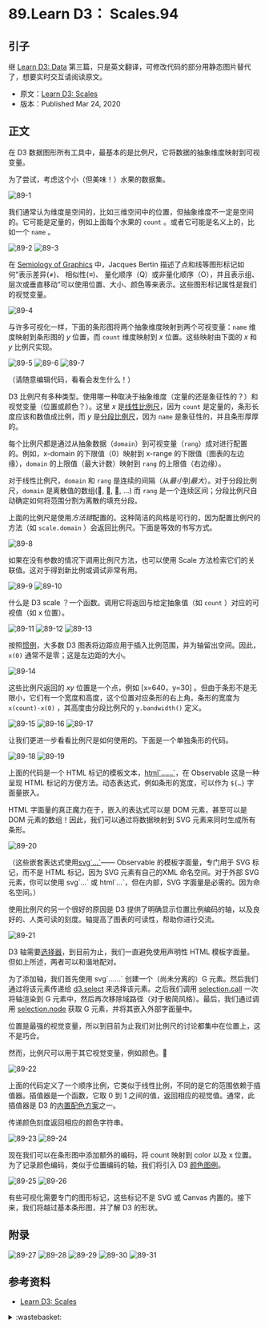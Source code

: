 # 89.Learn D3： Scales.94

## <a name="start"></a> 引子
继 [Learn D3: Data][url-pre] 第三篇，只是英文翻译，可修改代码的部分用静态图片替代了，想要实时交互请阅读原文。

- 原文：[Learn D3: Scales][url-1]
- 版本：Published Mar 24, 2020

## <a name="title1"></a> 正文
在 D3 数据图形所有工具中，最基本的是比例尺，它将数据的抽象维度映射到可视变量。

为了尝试，考虑这个小（但美味！）水果的数据集。

![89-1][url-local-1]

我们通常认为维度是空间的，比如三维空间中的位置，但抽象维度不一定是空间的。它可能是定量的，例如上面每个水果的 `count` 。或者它可能是名义上的，比如一个 `name` 。

![89-2][url-local-2]
![89-3][url-local-3]

在 [Semiology of Graphics][url-2] 中，Jacques Bertin 描述了点和线等图形标记如何“表示差异(≠)、 相似性(≡)、 量化顺序（Q）或非量化顺序（O），并且表示组、层次或垂直移动”可以使用位置、大小、颜色等来表示。这些图形标记属性是我们的视觉变量。

![89-4][url-local-4]

与许多可视化一样，下面的条形图将两个抽象维度映射到两个可视变量：`name` 维度映射到条形图的 *y* 位置，而 `count` 维度映射到 *x* 位置。这些映射由下面的 *x* 和 *y* 比例尺实现。

![89-5][url-local-5]
![89-6][url-local-6]
![89-7][url-local-7]

（请随意编辑代码，看看会发生什么！）

D3 比例尺有多种类型。使用哪一种取决于抽象维度（定量的还是象征性的？）和视觉变量（位置或颜色？）。这里 *x* 是[线性比例尺][url-3]，因为 `count` 是定量的，条形长度应该和数值成比例，而 *y* 是[分段比例尺][url-4]，因为 `name` 是象征性的，并且条形厚厚的。

每个比例尺都是通过从抽象数据（`domain`）到可视变量（`rang`）成对进行配置的。例如，x-domain 的下限值（0）映射到 x-range 的下限值（图表的左边缘），`domain` 的上限值（最大计数）映射到 `rang` 的上限值（右边缘）。

对于线性比例尺，`domain` 和 `rang` 是连续的间隔（从*最小*到*最大*）。对于分段比例尺，`domain` 是离散值的数组(🍊, 🍇, 🍏, …) 而 `rang` 是一个连续区间；分段比例尺自动确定如何将范围分割为离散的填充分段。

上面的比例尺是使用*方法链*配置的。这种简洁的风格是可行的，因为配置比例尺的方法（如 `scale.domain` ）会返回比例尺。下面是等效的书写方式。

![89-8][url-local-8]

如果在没有参数的情况下调用比例尺方法，也可以使用 Scale 方法检索它们的关联值。这对于得到新比例或调试非常有用。

![89-9][url-local-9]
![89-10][url-local-10]

什么是 D3 scale ？一个函数。调用它将返回与给定抽象值（如 `count` ）对应的可视值（如 x 位置）。


![89-11][url-local-11]
![89-12][url-local-12]
![89-13][url-local-13]

按照[惯例][url-5]，大多数 D3 图表将边距应用于插入比例范围，并为轴留出空间。因此，`x(0)` 通常不是零；这是左边距的大小。

![89-14][url-local-14]

这些比例尺返回的 *xy* 位置是一个点，例如 [x=640，y=30] 。但由于条形不是无限小，它们有一个宽度和高度，这个位置对应条形的右上角。条形的宽度为 `x(count)-x(0)` ，其高度由分段比例尺的 `y.bandwidth()` 定义。

![89-15][url-local-15]
![89-16][url-local-16]
![89-17][url-local-17]

让我们更进一步看看比例尺是如何使用的。下面是一个单独条形的代码。

![89-18][url-local-18]
![89-19][url-local-19]

上面的代码是一个 HTML 标记的模板文本，[html\`……\`][url-6]，在 Observable 这是一种呈现 HTML 标记的方便方法。动态表达式，例如条形的宽度，可以作为 `${…}` 字面量嵌入。

HTML 字面量的真正魔力在于，嵌入的表达式可以是 DOM 元素，甚至可以是 DOM 元素的数组！因此，我们可以通过将数据映射到 SVG 元素来同时生成所有条形。

![89-20][url-local-20]

（这些嵌套表达式使用[svg\`…\`][url-7]—— Observable 的模板字面量，专门用于 SVG 标记，而不是 HTML 标记，因为 SVG 元素有自己的XML 命名空间。对于外部 SVG 元素，你可以使用 svg\`…\` 或 html\`…\`，但在内部，SVG 字面量是必需的。因为命名空间。）

使用比例尺的另一个很好的原因是 D3 提供了明确显示位置比例编码的轴，以及良好的、人类可读的刻度。轴提高了图表的可读性，帮助你进行交流。

![89-21][url-local-21]

D3 轴需要[选择器][url-8]，到目前为止，我们一直避免使用声明性 HTML 模板字面量。但如上所述，两者可以和谐地配对。

为了添加轴，我们首先使用 svg\`……\` 创建一个（尚未分离的）G 元素。然后我们通过将该元素传递给 [d3.select][url-9] 来选择该元素。之后我们调用 [selection.call][url-10] 一次将轴渲染到 G 元素中，然后再次移除域路径（对于极简风格）。最后，我们通过调用 [selection.node][url-11] 获取 G 元素，并将其嵌入外部字面量中。

位置是最强的视觉变量，所以到目前为止我们对比例尺的讨论都集中在位置上，这不是巧合。

然而，比例尺可以用于其它视觉变量，例如颜色。🌈

![89-22][url-local-22]

上面的代码定义了一个顺序比例，它类似于线性比例，不同的是它的范围依赖于插值器。插值器是一个函数，它取 0 到 1 之间的值，返回相应的视觉值。通常，此插值器是 D3 的[内置配色方案][url-12]之一。

传递颜色刻度返回相应的颜色字符串。

![89-23][url-local-23]
![89-24][url-local-24]

现在我们可以在条形图中添加额外的编码，将 count 映射到 color 以及 x 位置。为了记录颜色编码，类似于位置编码的轴，我们将引入 D3 [颜色图例][url-13]。

![89-25][url-local-25]
![89-26][url-local-26]

有些可视化需要专门的图形标记，这些标记不是 SVG 或 Canvas 内置的。接下来，我们将越过基本条形图，并了解 D3 的形状。

## 附录

![89-27][url-local-27]
![89-28][url-local-28]
![89-29][url-local-29]
![89-30][url-local-30]
![89-31][url-local-31]

## <a name="reference"></a> 参考资料
- [Learn D3: Scales][url-1]

[url-pre]:https://github.com/XXHolic/blog/issues/93
[url-1]:https://observablehq.com/@d3/learn-d3-scales?collection=@d3/learn-d3
[url-2]:https://book.douban.com/subject/4733932/
[url-3]:https://observablehq.com/@d3/d3-scalelinear
[url-4]:https://observablehq.com/@d3/d3-scaleband
[url-5]:https://observablehq.com/@d3/margin-convention
[url-6]:https://github.com/observablehq/stdlib/blob/master/README.md#html
[url-7]:https://github.com/observablehq/stdlib/blob/master/README.md#svg
[url-8]:https://github.com/d3/d3-selection
[url-9]:https://github.com/d3/d3-selection/blob/master/README.md#select
[url-10]:https://github.com/d3/d3-selection/blob/master/README.md#selection_call
[url-11]:https://github.com/d3/d3-selection/blob/master/README.md#selection_node
[url-12]:https://observablehq.com/@d3/color-schemes
[url-13]:https://observablehq.com/@d3/color-legend



[url-local-1]:./images/89/1.png
[url-local-2]:./images/89/2.png
[url-local-3]:./images/89/3.png
[url-local-4]:./images/89/4.png
[url-local-5]:./images/89/5.png
[url-local-6]:./images/89/6.png
[url-local-7]:./images/89/7.png
[url-local-8]:./images/89/8.png
[url-local-9]:./images/89/9.png
[url-local-10]:./images/89/10.png
[url-local-11]:./images/89/11.png
[url-local-12]:./images/89/12.png
[url-local-13]:./images/89/13.png
[url-local-14]:./images/89/14.png
[url-local-15]:./images/89/15.png
[url-local-16]:./images/89/16.png
[url-local-17]:./images/89/17.png
[url-local-18]:./images/89/18.png
[url-local-19]:./images/89/19.png
[url-local-20]:./images/89/20.png
[url-local-21]:./images/89/21.png
[url-local-22]:./images/89/22.png
[url-local-23]:./images/89/23.png
[url-local-24]:./images/89/24.png
[url-local-25]:./images/89/25.png
[url-local-26]:./images/89/26.png
[url-local-27]:./images/89/27.png
[url-local-28]:./images/89/28.png
[url-local-29]:./images/89/29.png
[url-local-30]:./images/89/30.png
[url-local-31]:./images/89/31.png

<details>
<summary>:wastebasket:</summary>

最近在看欧美漫画《行尸走肉》，同名美剧就是根据这个改变的。

漫画里面的故事比美剧里面讲的要好。

![89-poster][url-local-poster]

</details>

[url-local-poster]:./images/89/poster.jpg
